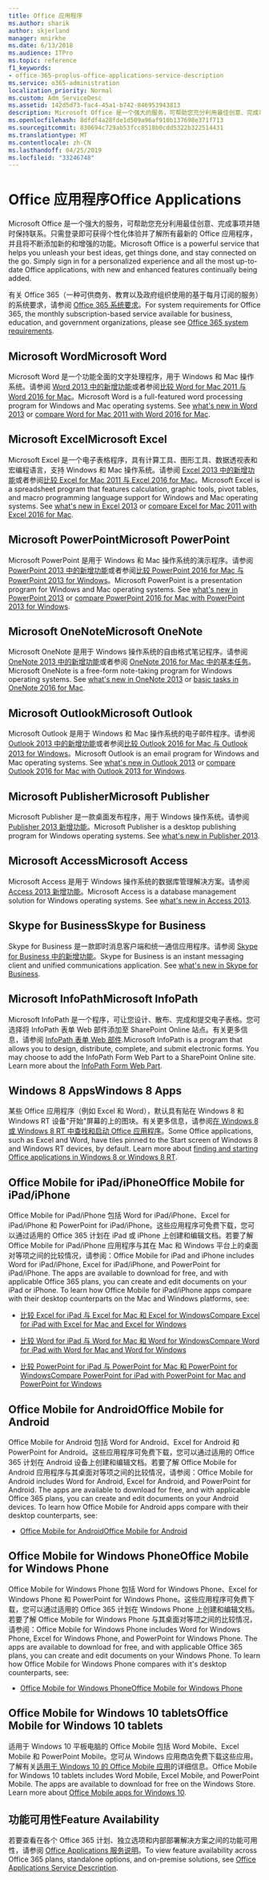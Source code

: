 ```yaml
---
title: Office 应用程序
ms.author: sharik
author: skjerland
manager: mnirkhe
ms.date: 6/13/2018
ms.audience: ITPro
ms.topic: reference
f1_keywords:
- office-365-proplus-office-applications-service-description
ms.service: o365-administration
localization_priority: Normal
ms.custom: Adm_ServiceDesc
ms.assetid: 142d5d73-fac4-45a1-b742-846953943813
description: Microsoft Office 是一个强大的服务，可帮助您充分利用最佳创意、完成事项并随时保持联系。只需登录即可获得个性化体验并了解所有最新的 Office 应用程序，并且将不断添加新的和增强的功能。
ms.openlocfilehash: 8dfdf4a28fde1d509a96af910b137698e371f713
ms.sourcegitcommit: 830694c729ab53fcc8518b0cdd5322b322514431
ms.translationtype: MT
ms.contentlocale: zh-CN
ms.lasthandoff: 04/25/2019
ms.locfileid: "33246748"
---
```

# <a name="office-applications"></a><span data-ttu-id="5a8f2-104">Office 应用程序</span><span class="sxs-lookup"><span data-stu-id="5a8f2-104">Office Applications</span></span>

<span data-ttu-id="5a8f2-p102">Microsoft Office 是一个强大的服务，可帮助您充分利用最佳创意、完成事项并随时保持联系。只需登录即可获得个性化体验并了解所有最新的 Office 应用程序，并且将不断添加新的和增强的功能。</span><span class="sxs-lookup"><span data-stu-id="5a8f2-p102">Microsoft Office is a powerful service that helps you unleash your best ideas, get things done, and stay connected on the go. Simply sign in for a personalized experience and all the most up-to-date Office applications, with new and enhanced features continually being added.</span></span> 
  
<span data-ttu-id="5a8f2-107">有关 Office 365（一种可供商务、教育以及政府组织使用的基于每月订阅的服务）的系统要求，请参阅 [Office 365 系统要求](https://products.office.com/office-system-requirements/#Office365forBEG)。</span><span class="sxs-lookup"><span data-stu-id="5a8f2-107">For system requirements for Office 365, the monthly subscription-based service available for business, education, and government organizations, please see [Office 365 system requirements](https://products.office.com/office-system-requirements/#Office365forBEG).</span></span>
  
## <a name="microsoft-word"></a><span data-ttu-id="5a8f2-108">Microsoft Word</span><span class="sxs-lookup"><span data-stu-id="5a8f2-108">Microsoft Word</span></span>
<span data-ttu-id="5a8f2-109"><a name="bkmk_Word"> </a></span><span class="sxs-lookup"><span data-stu-id="5a8f2-109"></span></span>

<span data-ttu-id="5a8f2-p103">Microsoft Word 是一个功能全面的文字处理程序，用于 Windows 和 Mac 操作系统。请参阅 [Word 2013 中的新增功能](http://go.microsoft.com/fwlink/p/?LinkId=271679)或者参阅[比较 Word for Mac 2011 与 Word 2016 for Mac](https://support.office.com/en-us/article/Compare-Word-for-Mac-2011-with-Word-2016-for-Mac-ac41aed9-3d23-48de-8474-31515e29c48c)。</span><span class="sxs-lookup"><span data-stu-id="5a8f2-p103">Microsoft Word is a full-featured word processing program for Windows and Mac operating systems. See [what's new in Word 2013](http://go.microsoft.com/fwlink/p/?LinkId=271679) or [compare Word for Mac 2011 with Word 2016 for Mac](https://support.office.com/en-us/article/Compare-Word-for-Mac-2011-with-Word-2016-for-Mac-ac41aed9-3d23-48de-8474-31515e29c48c).</span></span>
  
## <a name="microsoft-excel"></a><span data-ttu-id="5a8f2-112">Microsoft Excel</span><span class="sxs-lookup"><span data-stu-id="5a8f2-112">Microsoft Excel</span></span>
<span data-ttu-id="5a8f2-113"><a name="bkmk_Excel"> </a></span><span class="sxs-lookup"><span data-stu-id="5a8f2-113"></span></span>

<span data-ttu-id="5a8f2-p104">Microsoft Excel 是一个电子表格程序，具有计算工具、图形工具、数据透视表和宏编程语言，支持 Windows 和 Mac 操作系统。请参阅 [Excel 2013 中的新增功能](http://go.microsoft.com/fwlink/p/?LinkId=271680)或者参阅[比较 Excel for Mac 2011 与 Excel 2016 for Mac](https://support.office.com/en-us/article/Compare-Excel-for-Mac-2011-with-Excel-2016-for-Mac-602a6c30-e6a6-47c5-9e0d-b16af397427a)。</span><span class="sxs-lookup"><span data-stu-id="5a8f2-p104">Microsoft Excel is a spreadsheet program that features calculation, graphic tools, pivot tables, and macro programming language support for Windows and Mac operating systems. See [what's new in Excel 2013](http://go.microsoft.com/fwlink/p/?LinkId=271680) or [compare Excel for Mac 2011 with Excel 2016 for Mac](https://support.office.com/en-us/article/Compare-Excel-for-Mac-2011-with-Excel-2016-for-Mac-602a6c30-e6a6-47c5-9e0d-b16af397427a).</span></span>
  
## <a name="microsoft-powerpoint"></a><span data-ttu-id="5a8f2-116">Microsoft PowerPoint</span><span class="sxs-lookup"><span data-stu-id="5a8f2-116">Microsoft PowerPoint</span></span>
<span data-ttu-id="5a8f2-117"><a name="bkmk_PowerPoint"> </a></span><span class="sxs-lookup"><span data-stu-id="5a8f2-117"></span></span>

<span data-ttu-id="5a8f2-p105">Microsoft PowerPoint 是用于 Windows 和 Mac 操作系统的演示程序。请参阅 [PowerPoint 2013 中的新增功能](http://go.microsoft.com/fwlink/p/?LinkId=271681)或者参阅[比较 PowerPoint 2016 for Mac 与 PowerPoint 2013 for Windows](https://support.office.com/en-us/article/Compare-PowerPoint-2016-for-Mac-with-PowerPoint-2013-for-Windows-desktop-902a52c1-553b-422f-a317-6bd75529659c?ui=en-US&amp;rs=en-US&amp;ad=US)。</span><span class="sxs-lookup"><span data-stu-id="5a8f2-p105">Microsoft PowerPoint is a presentation program for Windows and Mac operating systems. See [what's new in PowerPoint 2013](http://go.microsoft.com/fwlink/p/?LinkId=271681) or [compare PowerPoint 2016 for Mac with PowerPoint 2013 for Windows](https://support.office.com/en-us/article/Compare-PowerPoint-2016-for-Mac-with-PowerPoint-2013-for-Windows-desktop-902a52c1-553b-422f-a317-6bd75529659c?ui=en-US&amp;rs=en-US&amp;ad=US).</span></span>
  
## <a name="microsoft-onenote"></a><span data-ttu-id="5a8f2-120">Microsoft OneNote</span><span class="sxs-lookup"><span data-stu-id="5a8f2-120">Microsoft OneNote</span></span>
<span data-ttu-id="5a8f2-121"><a name="bkmk_OneNote"> </a></span><span class="sxs-lookup"><span data-stu-id="5a8f2-121"></span></span>

<span data-ttu-id="5a8f2-p106">Microsoft OneNote 是用于 Windows 操作系统的自由格式笔记程序。请参阅 [OneNote 2013 中的新增功能](http://go.microsoft.com/fwlink/p/?LinkId=271682)或者参阅 [OneNote 2016 for Mac 中的基本任务](https://support.office.com/en-US/article/Basic-tasks-in-OneNote-2016-for-Mac-0206acf2-77da-42ab-a2e8-b69ae450f6a0)。</span><span class="sxs-lookup"><span data-stu-id="5a8f2-p106">Microsoft OneNote is a free-form note-taking program for Windows operating systems. See [what's new in OneNote 2013](http://go.microsoft.com/fwlink/p/?LinkId=271682) or [basic tasks in OneNote 2016 for Mac](https://support.office.com/en-US/article/Basic-tasks-in-OneNote-2016-for-Mac-0206acf2-77da-42ab-a2e8-b69ae450f6a0).</span></span>
  
## <a name="microsoft-outlook"></a><span data-ttu-id="5a8f2-124">Microsoft Outlook</span><span class="sxs-lookup"><span data-stu-id="5a8f2-124">Microsoft Outlook</span></span>
<span data-ttu-id="5a8f2-125"><a name="bkmk_Outlook"> </a></span><span class="sxs-lookup"><span data-stu-id="5a8f2-125"></span></span>

<span data-ttu-id="5a8f2-p107">Microsoft Outlook 是用于 Windows 和 Mac 操作系统的电子邮件程序。请参阅 [Outlook 2013 中的新增功能](http://go.microsoft.com/fwlink/p/?LinkId=271683)或者参阅[比较 Outlook 2016 for Mac 与 Outlook 2013 for Windows](https://support.office.com/en-us/article/Compare-Outlook-2016-for-Mac-with-Outlook-2013-for-Windows-bd54cb79-d367-4c2f-89c7-3e5d16618f87)。</span><span class="sxs-lookup"><span data-stu-id="5a8f2-p107">Microsoft Outlook is an email program for Windows and Mac operating systems. See [what's new in Outlook 2013](http://go.microsoft.com/fwlink/p/?LinkId=271683) or [compare Outlook 2016 for Mac with Outlook 2013 for Windows](https://support.office.com/en-us/article/Compare-Outlook-2016-for-Mac-with-Outlook-2013-for-Windows-bd54cb79-d367-4c2f-89c7-3e5d16618f87).</span></span>
  
## <a name="microsoft-publisher"></a><span data-ttu-id="5a8f2-128">Microsoft Publisher</span><span class="sxs-lookup"><span data-stu-id="5a8f2-128">Microsoft Publisher</span></span>
<span data-ttu-id="5a8f2-129"><a name="bkmk_Publisher"> </a></span><span class="sxs-lookup"><span data-stu-id="5a8f2-129"></span></span>

<span data-ttu-id="5a8f2-p108">Microsoft Publisher 是一款桌面发布程序，用于 Windows 操作系统。请参阅 [Publisher 2013 新增功能](http://go.microsoft.com/fwlink/p/?LinkId=271684)。</span><span class="sxs-lookup"><span data-stu-id="5a8f2-p108">Microsoft Publisher is a desktop publishing program for Windows operating systems. See [what's new in Publisher 2013](http://go.microsoft.com/fwlink/p/?LinkId=271684).</span></span>
  
## <a name="microsoft-access"></a><span data-ttu-id="5a8f2-132">Microsoft Access</span><span class="sxs-lookup"><span data-stu-id="5a8f2-132">Microsoft Access</span></span>
<span data-ttu-id="5a8f2-133"><a name="bkmk_Access"> </a></span><span class="sxs-lookup"><span data-stu-id="5a8f2-133"></span></span>

<span data-ttu-id="5a8f2-p109">Microsoft Access 是用于 Windows 操作系统的数据库管理解决方案。请参阅 [Access 2013 新增功能](http://go.microsoft.com/fwlink/p/?LinkId=271685)。</span><span class="sxs-lookup"><span data-stu-id="5a8f2-p109">Microsoft Access is a database management solution for Windows operating systems. See [what's new in Access 2013](http://go.microsoft.com/fwlink/p/?LinkId=271685).</span></span>
  
## <a name="skype-for-business"></a><span data-ttu-id="5a8f2-136">Skype for Business</span><span class="sxs-lookup"><span data-stu-id="5a8f2-136">Skype for Business</span></span>
<span data-ttu-id="5a8f2-137"><a name="bkmk_Lync"> </a></span><span class="sxs-lookup"><span data-stu-id="5a8f2-137"></span></span>

<span data-ttu-id="5a8f2-p110">Skype for Business 是一款即时消息客户端和统一通信应用程序。请参阅 [Skype for Business 中的新增功能](http://go.microsoft.com/fwlink/p/?LinkId=271686)。</span><span class="sxs-lookup"><span data-stu-id="5a8f2-p110">Skype for Business is an instant messaging client and unified communications application. See [what's new in Skype for Business](http://go.microsoft.com/fwlink/p/?LinkId=271686).</span></span>
  
## <a name="microsoft-infopath"></a><span data-ttu-id="5a8f2-140">Microsoft InfoPath</span><span class="sxs-lookup"><span data-stu-id="5a8f2-140">Microsoft InfoPath</span></span>
<span data-ttu-id="5a8f2-141"><a name="bkmk_InfoPath"> </a></span><span class="sxs-lookup"><span data-stu-id="5a8f2-141"></span></span>

<span data-ttu-id="5a8f2-p111">Microsoft InfoPath 是一个程序，可让您设计、散布、完成和提交电子表格。您可选择将 InfoPath 表单 Web 部件添加至 SharePoint Online 站点。有关更多信息，请参阅 [InfoPath 表单 Web 部件](http://go.microsoft.com/fwlink/p/?LinkId=271687).</span><span class="sxs-lookup"><span data-stu-id="5a8f2-p111">Microsoft InfoPath is a program that allows you to design, distribute, complete, and submit electronic forms. You may choose to add the InfoPath Form Web Part to a SharePoint Online site. Learn more about the [InfoPath Form Web Part](http://go.microsoft.com/fwlink/p/?LinkId=271687).</span></span>
  
## <a name="windows-8-apps"></a><span data-ttu-id="5a8f2-145">Windows 8 Apps</span><span class="sxs-lookup"><span data-stu-id="5a8f2-145">Windows 8 Apps</span></span>
<span data-ttu-id="5a8f2-146"><a name="bkmkWin8Apps"> </a></span><span class="sxs-lookup"><span data-stu-id="5a8f2-146"></span></span>

<span data-ttu-id="5a8f2-p112">某些 Office 应用程序（例如 Excel 和 Word），默认具有贴在 Windows 8 和 Windows RT 设备"开始"屏幕的上的图块。有关更多信息，请参阅[在 Windows 8 或 Windows 8 RT 中查找和启动 Office 应用程序](http://go.microsoft.com/fwlink/p/?LinkId=271688)。</span><span class="sxs-lookup"><span data-stu-id="5a8f2-p112">Some Office applications, such as Excel and Word, have tiles pinned to the Start screen of Windows 8 and Windows RT devices, by default. Learn more about [finding and starting Office applications in Windows 8 or Windows 8 RT](http://go.microsoft.com/fwlink/p/?LinkId=271688).</span></span>
  
## <a name="office-mobile-for-ipadiphone"></a><span data-ttu-id="5a8f2-149">Office Mobile for iPad/iPhone</span><span class="sxs-lookup"><span data-stu-id="5a8f2-149">Office Mobile for iPad/iPhone</span></span>
<span data-ttu-id="5a8f2-150"><a name="BKMK_Office_for_iPad"> </a></span><span class="sxs-lookup"><span data-stu-id="5a8f2-150"></span></span>

<span data-ttu-id="5a8f2-p113">Office Mobile for iPad/iPhone 包括 Word for iPad/iPhone、Excel for iPad/iPhone 和 PowerPoint for iPad/iPhone。这些应用程序可免费下载，您可以通过适用的 Office 365 计划在 iPad 或 iPhone 上创建和编辑文档。若要了解 Office Mobile for iPad/iPhone 应用程序与其在 Mac 和 Windows 平台上的桌面对等项之间的比较情况，请参阅：</span><span class="sxs-lookup"><span data-stu-id="5a8f2-p113">Office Mobile for iPad and iPhone includes Word for iPad/iPhone, Excel for iPad/iPhone, and PowerPoint for iPad/iPhone. The apps are available to download for free, and with applicable Office 365 plans, you can create and edit documents on your iPad or iPhone. To learn how Office Mobile for iPad/iPhone apps compare with their desktop counterparts on the Mac and Windows platforms, see:</span></span>
  
- [<span data-ttu-id="5a8f2-154">比较 Excel for iPad 与 Excel for Mac 和 Excel for Windows</span><span class="sxs-lookup"><span data-stu-id="5a8f2-154">Compare Excel for iPad with Excel for Mac and Excel for Windows</span></span>](http://go.microsoft.com/fwlink/p/?LinkId=507543)
    
- [<span data-ttu-id="5a8f2-155">比较 Word for iPad 与 Word for Mac 和 Word for Windows</span><span class="sxs-lookup"><span data-stu-id="5a8f2-155">Compare Word for iPad with Word for Mac and Word for Windows</span></span>](http://go.microsoft.com/fwlink/p/?LinkId=507544)
    
- [<span data-ttu-id="5a8f2-156">比较 PowerPoint for iPad 与 PowerPoint for Mac 和 PowerPoint for Windows</span><span class="sxs-lookup"><span data-stu-id="5a8f2-156">Compare PowerPoint for iPad with PowerPoint for Mac and PowerPoint for Windows</span></span>](http://go.microsoft.com/fwlink/p/?LinkId=507545)
    
## <a name="office-mobile-for-android"></a><span data-ttu-id="5a8f2-157">Office Mobile for Android</span><span class="sxs-lookup"><span data-stu-id="5a8f2-157">Office Mobile for Android</span></span>
<span data-ttu-id="5a8f2-158"><a name="BKMK_Office_for_Android"> </a></span><span class="sxs-lookup"><span data-stu-id="5a8f2-158"></span></span>

<span data-ttu-id="5a8f2-p114">Office Mobile for Android 包括 Word for Android、Excel for Android 和 PowerPoint for Android。这些应用程序可免费下载，您可以通过适用的 Office 365 计划在 Android 设备上创建和编辑文档。若要了解 Office Mobile for Android 应用程序与其桌面对等项之间的比较情况，请参阅：</span><span class="sxs-lookup"><span data-stu-id="5a8f2-p114">Office Mobile for Android includes Word for Android, Excel for Android, and PowerPoint for Android. The apps are available to download for free, and with applicable Office 365 plans, you can create and edit documents on your Android devices. To learn how Office Mobile for Android apps compare with their desktop counterparts, see:</span></span>
  
- [<span data-ttu-id="5a8f2-162">Office Mobile for Android</span><span class="sxs-lookup"><span data-stu-id="5a8f2-162">Office Mobile for Android</span></span>](https://support.office.com/en-us/article/Office-Mobile-for-Android-phones-ee598133-59d1-43c3-b47c-aac3f2d9a605?ui=en-US&amp;rs=en-US&amp;ad=US)
    
## <a name="office-mobile-for-windows-phone"></a><span data-ttu-id="5a8f2-163">Office Mobile for Windows Phone</span><span class="sxs-lookup"><span data-stu-id="5a8f2-163">Office Mobile for Windows Phone</span></span>
<span data-ttu-id="5a8f2-164"><a name="BKMK_Office_for_WindowsPhone"> </a></span><span class="sxs-lookup"><span data-stu-id="5a8f2-164"></span></span>

<span data-ttu-id="5a8f2-p115">Office Mobile for Windows Phone 包括 Word for Windows Phone、Excel for Windows Phone 和 PowerPoint for Windows Phone。这些应用程序可免费下载，您可以通过适用的 Office 365 计划在 Windows Phone 上创建和编辑文档。若要了解 Office Mobile for Windows Phone 与其桌面对等项之间的比较情况，请参阅：</span><span class="sxs-lookup"><span data-stu-id="5a8f2-p115">Office Mobile for Windows Phone includes Word for Windows Phone, Excel for Windows Phone, and PowerPoint for Windows Phone. The apps are available to download for free, and with applicable Office 365 plans, you can create and edit documents on your Windows Phone. To learn how Office Mobile for Windows Phone compares with it's desktop counterparts, see:</span></span>
  
- [<span data-ttu-id="5a8f2-168">Office Mobile for Windows Phone</span><span class="sxs-lookup"><span data-stu-id="5a8f2-168">Office Mobile for Windows Phone</span></span>](https://support.office.com/en-us/article/Office-Mobile-for-Windows-Phone-011b83c4-0d5f-4ea8-bbbe-2ed0d76dc69c?ui=en-US&amp;rs=en-US&amp;ad=US)
    
## <a name="office-mobile-for-windows-10-tablets"></a><span data-ttu-id="5a8f2-169">Office Mobile for Windows 10 tablets</span><span class="sxs-lookup"><span data-stu-id="5a8f2-169">Office Mobile for Windows 10 tablets</span></span>
<span data-ttu-id="5a8f2-170"><a name="BKMK_Office_for_WindowsPhone"> </a></span><span class="sxs-lookup"><span data-stu-id="5a8f2-170"></span></span>

<span data-ttu-id="5a8f2-p116">适用于 Windows 10 平板电脑的 Office Mobile 包括 Word Mobile、Excel Mobile 和 PowerPoint Mobile。您可从 Windows 应用商店免费下载这些应用。了解有关[适用于 Windows 10 的 Office Mobile 应用](https://blogs.office.com/2015/07/29/office-mobile-apps-for-windows-10-are-here/)的详细信息。</span><span class="sxs-lookup"><span data-stu-id="5a8f2-p116">Office Mobile for Windows 10 tablets includes Word Mobile, Excel Mobile, and PowerPoint Mobile. The apps are available to download for free on the Windows Store. Learn more about [Office Mobile apps for Windows 10](https://blogs.office.com/2015/07/29/office-mobile-apps-for-windows-10-are-here/).</span></span>
  
## <a name="feature-availability"></a><span data-ttu-id="5a8f2-174">功能可用性</span><span class="sxs-lookup"><span data-stu-id="5a8f2-174">Feature Availability</span></span>
<span data-ttu-id="5a8f2-175"><a name="BKMK_Office_for_WindowsPhone"> </a></span><span class="sxs-lookup"><span data-stu-id="5a8f2-175"></span></span>

<span data-ttu-id="5a8f2-176">若要查看在各个 Office 365 计划、独立选项和内部部署解决方案之间的功能可用性，请参阅 [Office Applications 服务说明](office-applications-service-description.md)。</span><span class="sxs-lookup"><span data-stu-id="5a8f2-176">To view feature availability across Office 365 plans, standalone options, and on-premise solutions, see [Office Applications Service Description](office-applications-service-description.md).</span></span>
  

